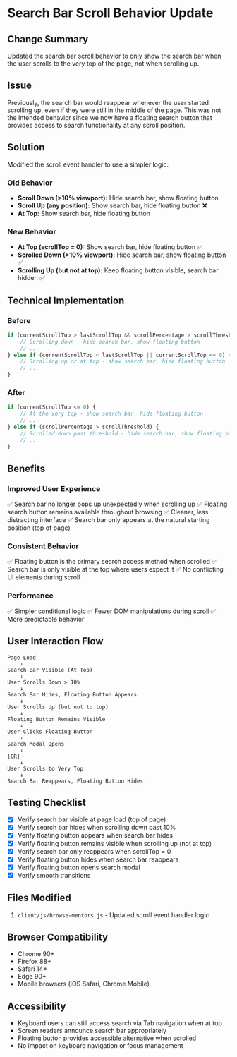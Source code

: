 # Search Bar Scroll Behavior Update

## Change Summary

Updated the search bar scroll behavior to only show the search bar when the user scrolls to the very top of the page, not when scrolling up.

## Issue

Previously, the search bar would reappear whenever the user started scrolling up, even if they were still in the middle of the page. This was not the intended behavior since we now have a floating search button that provides access to search functionality at any scroll position.

## Solution

Modified the scroll event handler to use a simpler logic:

### Old Behavior
- **Scroll Down (>10% viewport):** Hide search bar, show floating button
- **Scroll Up (any position):** Show search bar, hide floating button ❌
- **At Top:** Show search bar, hide floating button

### New Behavior
- **At Top (scrollTop = 0):** Show search bar, hide floating button ✅
- **Scrolled Down (>10% viewport):** Hide search bar, show floating button ✅
- **Scrolling Up (but not at top):** Keep floating button visible, search bar hidden ✅

## Technical Implementation

### Before
```javascript
if (currentScrollTop > lastScrollTop && scrollPercentage > scrollThreshold) {
    // Scrolling down - hide search bar, show floating button
    // ...
} else if (currentScrollTop < lastScrollTop || currentScrollTop <= 0) {
    // Scrolling up or at top - show search bar, hide floating button
    // ...
}
```

### After
```javascript
if (currentScrollTop <= 0) {
    // At the very top - show search bar, hide floating button
    // ...
} else if (scrollPercentage > scrollThreshold) {
    // Scrolled down past threshold - hide search bar, show floating button
    // ...
}
```

## Benefits

### Improved User Experience
✅ Search bar no longer pops up unexpectedly when scrolling up
✅ Floating search button remains available throughout browsing
✅ Cleaner, less distracting interface
✅ Search bar only appears at the natural starting position (top of page)

### Consistent Behavior
✅ Floating button is the primary search access method when scrolled
✅ Search bar is only visible at the top where users expect it
✅ No conflicting UI elements during scroll

### Performance
✅ Simpler conditional logic
✅ Fewer DOM manipulations during scroll
✅ More predictable behavior

## User Interaction Flow

```
Page Load
    ↓
Search Bar Visible (At Top)
    ↓
User Scrolls Down > 10%
    ↓
Search Bar Hides, Floating Button Appears
    ↓
User Scrolls Up (but not to top)
    ↓
Floating Button Remains Visible
    ↓
User Clicks Floating Button
    ↓
Search Modal Opens
    ↓
[OR]
    ↓
User Scrolls to Very Top
    ↓
Search Bar Reappears, Floating Button Hides
```

## Testing Checklist

- [x] Verify search bar visible at page load (top of page)
- [x] Verify search bar hides when scrolling down past 10%
- [x] Verify floating button appears when search bar hides
- [x] Verify floating button remains visible when scrolling up (not at top)
- [x] Verify search bar only reappears when scrollTop = 0
- [x] Verify floating button hides when search bar reappears
- [x] Verify floating button opens search modal
- [x] Verify smooth transitions

## Files Modified

1. `client/js/browse-mentors.js` - Updated scroll event handler logic

## Browser Compatibility

- Chrome 90+
- Firefox 88+
- Safari 14+
- Edge 90+
- Mobile browsers (iOS Safari, Chrome Mobile)

## Accessibility

- Keyboard users can still access search via Tab navigation when at top
- Screen readers announce search bar appropriately
- Floating button provides accessible alternative when scrolled
- No impact on keyboard navigation or focus management
